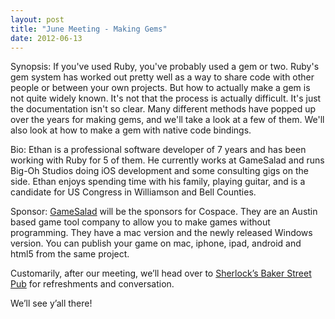 ```yaml
---
layout: post
title: "June Meeting - Making Gems"
date: 2012-06-13
---
```


Synopsis:
If you've used Ruby, you've probably used a gem or two.  Ruby's gem system has worked out pretty well as a way to share code with other people or between your own projects. 
But how to actually make a gem is not quite widely known.  It's not that the process is actually difficult.  It's just the documentation isn't so clear. Many different methods have popped up over the years for making gems, and we'll take a look at a few of them.  We'll also look at how to make a gem with native code bindings.

Bio:
Ethan is a professional software developer of 7 years and has been working with Ruby for 5 of them. He currently works at GameSalad and runs Big-Oh Studios doing iOS development and some consulting gigs on the side.  Ethan enjoys spending time with his family, playing guitar, and is a candidate for US Congress in Williamson and Bell Counties.

Sponsor: [GameSalad](http://www.gamesalad.com) will be the sponsors for Cospace. They are an Austin based game tool company to allow you to make games without programming. They have a mac version and the newly released Windows version. You can publish your game on mac, iphone, ipad, android and html5 from the same project.

Customarily, after our meeting, we’ll head over to [Sherlock’s Baker Street Pub][1] for refreshments and conversation.

 [1]: http://maps.google.com/maps/place?q=Sherlocks+Baker+Street+Pub&cid=13119996996392273995

We’ll see y’all there!
